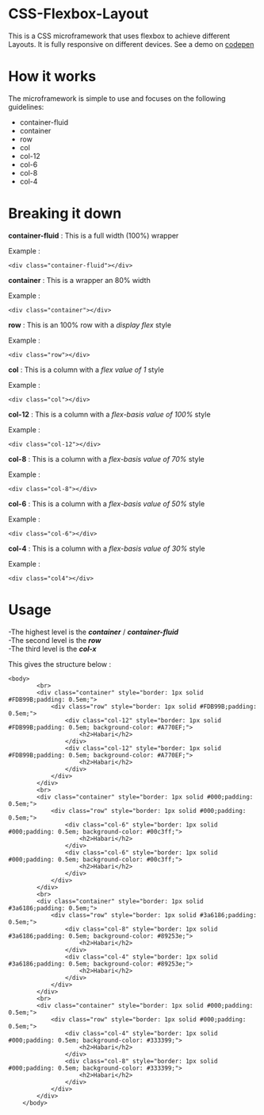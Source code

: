 # CSS-Flexbox-Layout

This is a CSS microframework that uses flexbox to achieve different Layouts. It is fully responsive on different devices.
See a demo on <a href="https://codepen.io/Njoroge254/pen/dLgeWM">codepen</a>

# How it works

The microframework is simple to use and focuses on the following guidelines:
<ul>
<li>container-fluid</li>
<li>container</li>
<li>row</li>
<li>col</li>
<li>col-12</li>
<li>col-6</li>
<li>col-8</li>
<li>col-4</li>
</ul>

# Breaking it down

**container-fluid** : This is a full width (100%) wrapper

Example :
```
<div class="container-fluid"></div>
```
**container** : This is a wrapper an 80% width

Example :
```
<div class="container"></div>
```
**row** : This is an 100% row with a *display flex* style

Example :
```
<div class="row"></div>
```

**col** : This is a column with a *flex value of 1* style

Example :
```
<div class="col"></div>
```
**col-12** : This is a column with a *flex-basis value of 100%* style

Example :
```
<div class="col-12"></div>
```

**col-8** : This is a column with a *flex-basis value of 70%* style

Example :
```
<div class="col-8"></div>
```

**col-6** : This is a column with a *flex-basis value of 50%* style

Example :
```
<div class="col-6"></div>
```
**col-4** : This is a column with a *flex-basis value of 30%* style

Example :
```
<div class="col4"></div>
```

# Usage

-The highest level is the **_container_** / **_container-fluid_**<br>
-The second level is the **_row_**<br>
-The third level is the **_col-x_**<br>

This gives the structure below :
```
<body>
        <br>
        <div class="container" style="border: 1px solid #FDB99B;padding: 0.5em;">
            <div class="row" style="border: 1px solid #FDB99B;padding: 0.5em;">
                <div class="col-12" style="border: 1px solid #FDB99B;padding: 0.5em; background-color: #A770EF;">
                    <h2>Habari</h2>
                </div>
                <div class="col-12" style="border: 1px solid #FDB99B;padding: 0.5em; background-color: #A770EF;">
                    <h2>Habari</h2>
                </div>
            </div>
        </div>
        <br>
        <div class="container" style="border: 1px solid #000;padding: 0.5em;">
            <div class="row" style="border: 1px solid #000;padding: 0.5em;">
                <div class="col-6" style="border: 1px solid #000;padding: 0.5em; background-color: #00c3ff;">
                    <h2>Habari</h2>
                </div>
                <div class="col-6" style="border: 1px solid #000;padding: 0.5em; background-color: #00c3ff;">
                    <h2>Habari</h2>
                </div>
            </div>
        </div>
        <br>
        <div class="container" style="border: 1px solid #3a6186;padding: 0.5em;">
            <div class="row" style="border: 1px solid #3a6186;padding: 0.5em;">
                <div class="col-8" style="border: 1px solid #3a6186;padding: 0.5em; background-color: #89253e;">
                    <h2>Habari</h2>
                </div>
                <div class="col-4" style="border: 1px solid #3a6186;padding: 0.5em; background-color: #89253e;">
                    <h2>Habari</h2>
                </div>
            </div>
        </div>
        <br>
        <div class="container" style="border: 1px solid #000;padding: 0.5em;">
            <div class="row" style="border: 1px solid #000;padding: 0.5em;">
                <div class="col-4" style="border: 1px solid #000;padding: 0.5em; background-color: #333399;">
                    <h2>Habari</h2>
                </div>
                <div class="col-8" style="border: 1px solid #000;padding: 0.5em; background-color: #333399;">
                    <h2>Habari</h2>
                </div>
            </div>
        </div>
    </body>
```
